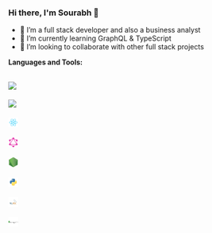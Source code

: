 ### Hi there, I'm Sourabh 👋

- 🔭 I’m a full stack developer and also a business analyst
- 🌱 I’m currently learning GraphQL & TypeScript
- 👯 I’m looking to collaborate with other full stack projects

**Languages and Tools:**

<code>
<img height="20" src="https://raw.githubusercontent.com/githubexplore80688e429a7d4ef2fca1e82350fe8e3517d3494dtopics/javascript/javascript.png" />
</code>
<code>
<img height="20" src="https://raw.githubusercontent.com/github/explore80688e429a7d4ef2fca1e82350fe8e3517d3494d/topics/typescript/typescript.png"/>
</code>
<code>
<img height="20" src="https://raw.githubusercontent.com/github/explore/80688e429a7d4ef2fca1e82350fe8e3517d3494d/topics/react/react.png"/>
</code>
<code>
<img height="20" src="https://raw.githubusercontent.com/github/explore/5c058a388828bb5fde0bcafd4bc867b5bb3f20f3/topics/graphql/graphql.png"/>
</code>
<code>
<img height="20" src="https://raw.githubusercontent.com/github/explore/80688e429a7d4ef2fca1e82350fe8e3517d3494d/topics/nodejs/nodejs.png"/>
</code>
<code>
<img height="20" src="https://raw.githubusercontent.com/github/explore/80688e429a7d4ef2fca1e82350fe8e3517d3494d/topics/python/python.png"/>
</code>
<code>
<img height="20" src="https://raw.githubusercontent.com/github/explore/80688e429a7d4ef2fca1e82350fe8e3517d3494d/topics/mysql/mysql.png"/>
</code>
<code>
<img height="20" src="https://raw.githubusercontent.com/github/explore/80688e429a7d4ef2fca1e82350fe8e3517d3494d/topics/mongodb/mongodb.png"/>
</code>
